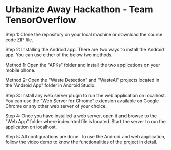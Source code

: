 # Urbanize Away Hackathon - Team TensorOverflow

Step 1: Clone the repository on your local machine or download the source code ZIP file.

Step 2: Installing the Android app. There are two ways to install the Android app. You can use either of the below two methods.

Method 1: Open the "APKs" folder and install the two applications on your mobile phone.

Method 2: Open the "Waste Detection" and "WasteAI" projects located in the "Android App" folder in Android Studio.

Step 3: Install any web server plugin to run the web application on localhost. You can use the "Web Server for Chrome" extension available on Google Chrome or any other web server of your choice.

Step 4: Once you have installed a web server, open it and browse to the "Web App" folder where index.html file is located. Start the server to run the application on localhost.

Step 5: All configurations are done. To use the Android and web application, follow the video demo to know the functionalities of the project in detail.

